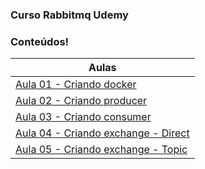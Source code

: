 ### Curso Rabbitmq Udemy

### Conteúdos!

| Aulas                             |
| --------------------------------- |
| [Aula 01 - Criando docker](https://github.com/gabolera/rabbitmq-curso-udemy/tree/aula/01)|
| [Aula 02 - Criando producer](https://github.com/gabolera/rabbitmq-curso-udemy/tree/aula/02) |
| [Aula 03 - Criando consumer](https://github.com/gabolera/rabbitmq-curso-udemy/tree/aula/03) |
| [Aula 04 - Criando exchange - Direct](https://github.com/gabolera/rabbitmq-curso-udemy/tree/aula/04) |
| [Aula 05 - Criando exchange - Topic]('https://github.com/gabolera/rabbitmq-curso-udemy/tree/aula/05') |
